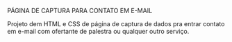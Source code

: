 PÁGINA DE CAPTURA PARA CONTATO EM E-MAIL


Projeto dem HTML e CSS de página de captura de dados pra entrar contato em e-mail com ofertante de palestra ou qualquer outro serviço.
